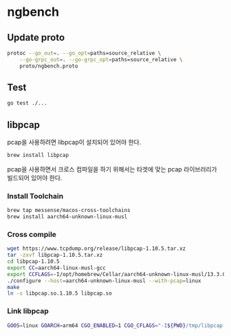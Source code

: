 # ngbench

## Update proto

```bash
protoc --go_out=. --go_opt=paths=source_relative \
    --go-grpc_out=. --go-grpc_opt=paths=source_relative \
    proto/ngbench.proto
```

## Test

```bash
go test ./...
```

## libpcap

pcap을 사용하려면 libpcap이 설치되어 있어야 한다.

```bash
brew install libpcap
```

pcap을 사용하면서 크로스 컴파일을 하기 위해서는 타겟에 맞는 pcap 라이브러리가 빌드되어 있어야 한다.

### Install Toolchain

```bash
brew tap messense/macos-cross-toolchains
brew install aarch64-unknown-linux-musl
```

### Cross compile

```bash
wget https://www.tcpdump.org/release/libpcap-1.10.5.tar.xz
tar -zxvf libpcap-1.10.5.tar.xz
cd libpcap-1.10.5
export CC=aarch64-linux-musl-gcc
export CCFLAGS=-I/opt/homebrew/Cellar/aarch64-unknown-linux-musl/13.3.0/toolchain/aarch64-unknown-linux-musl/sysroot/usr/include
./configure --host=aarch64-unknown-linux-musl --with-pcap=linux
make
ln -s libpcap.so.1.10.5 libpcap.so
```

### Link libpcap

```bash
GOOS=linux GOARCH=arm64 CGO_ENABLED=1 CGO_CFLAGS="-I${PWD}/tmp/libpcap-1.10.5" CGO_LDFLAGS="-L${PWD}/tmp/libpcap-1.10.5 -lpcap" go test -c github.com/kangseokgyu/ngbench/internal/reporter -o reporter.test.arm64
```
